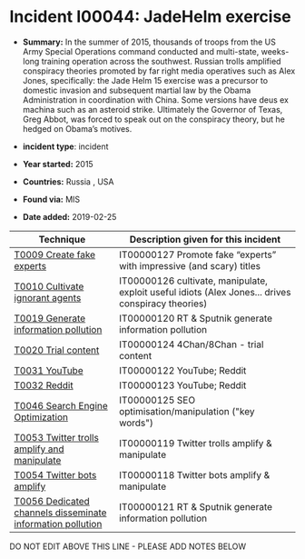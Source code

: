 # Incident I00044: JadeHelm exercise

* **Summary:** In the summer of 2015, thousands of troops from the US Army Special Operations command conducted and multi-state, weeks-long training operation across the southwest. Russian trolls amplified conspiracy theories promoted by far right media operatives such as Alex Jones, specifically: the Jade Helm 15 exercise was a precursor to domestic invasion and subsequent martial law by the Obama Administration in coordination with China. Some versions have deus ex machina such as an asteroid strike. Ultimately the Governor of Texas, Greg Abbot, was forced to speak out on the conspiracy theory, but he hedged on Obama’s motives.

* **incident type**: incident

* **Year started:** 2015

* **Countries:** Russia , USA

* **Found via:** MIS

* **Date added:** 2019-02-25
 

| Technique | Description given for this incident |
| --------- | ------------------------- |
| [T0009 Create fake experts](../generated_pages/techniques/T0009.md) | IT00000127 Promote fake “experts” with impressive (and scary) titles |
| [T0010 Cultivate ignorant agents](../generated_pages/techniques/T0010.md) | IT00000126 cultivate, manipulate, exploit useful idiots (Alex Jones... drives conspiracy theories) |
| [T0019 Generate information pollution](../generated_pages/techniques/T0019.md) | IT00000120 RT & Sputnik generate information pollution |
| [T0020 Trial content](../generated_pages/techniques/T0020.md) | IT00000124 4Chan/8Chan - trial content |
| [T0031 YouTube](../generated_pages/techniques/T0031.md) | IT00000122 YouTube; Reddit |
| [T0032 Reddit](../generated_pages/techniques/T0032.md) | IT00000123 YouTube; Reddit |
| [T0046 Search Engine Optimization](../generated_pages/techniques/T0046.md) | IT00000125 SEO optimisation/manipulation ("key words") |
| [T0053 Twitter trolls amplify and manipulate](../generated_pages/techniques/T0053.md) | IT00000119 Twitter trolls amplify & manipulate |
| [T0054 Twitter bots amplify](../generated_pages/techniques/T0054.md) | IT00000118 Twitter bots amplify & manipulate |
| [T0056 Dedicated channels disseminate information pollution](../generated_pages/techniques/T0056.md) | IT00000121 RT & Sputnik generate information pollution |


DO NOT EDIT ABOVE THIS LINE - PLEASE ADD NOTES BELOW
